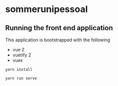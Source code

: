 # sommerunipessoal
## Running the front end application
This application is bootstrapped with the following
- vue 2
- vuetify 2
- vuex  

```Install
yarn install
```
```run
yarn run serve
```
